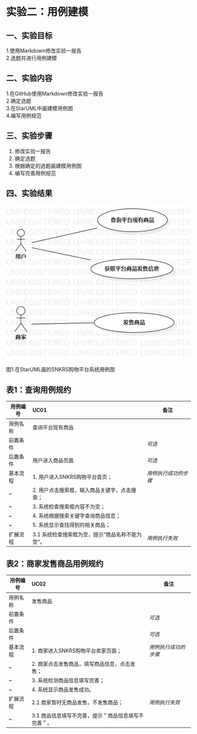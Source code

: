 # 实验二：用例建模

## 一、实验目标

1.使用Markdown修改实验一报告  
2.选题并进行用例建模

## 二、实验内容

1.在GitHub使用Markdown修改实验一报告  
2.确定选题  
3.在StarUML中画建模用例图  
4.编写用例规范

## 三、实验步骤

1. 修改实验一报告
2. 确定选题  
3. 根据确定的选题画建模用例图
4. 编写完善用例规范

## 四、实验结果

![第一个用例图](./UseCaseDiagram1.jpg)

图1.在StarUML画的SNKRS购物平台系统用例图


## 表1：查询用例规约  

用例编号  | UC01 | 备注  
-|:-|-  
用例名称  | 查询平台现有商品  |   
前置条件  |      | *可选*   
后置条件  |  用户进入商品页面    | *可选*   
基本流程  | 1. 用户进入SNKRS购物平台首页；  |*用例执行成功的步骤*    
~| 2. 用户点击搜索框，输入商品关键字，点击搜索；  | 
~| 3. 系统检查搜索框内容不为空；  |  
~| 4. 系统根据搜索关键字查询商品信息；  |   
~| 5. 系统显示查找得到的相关商品；   |   
扩展流程  | 3.1 系统检查搜索框为空，提示“商品名称不能为空”。  |*用例执行失败*     



## 表2：商家发售商品用例规约  

用例编号  | UC02 | 备注  
-|:-|-  
用例名称  | 发售商品  |   
前置条件  |      | *可选*   
后置条件  |      | *可选*   
基本流程  | 1. 商家进入SNKRS购物平台卖家页面；  |*用例执行成功的步骤*    
~| 2. 商家点击发售商品，填写商品信息，点击发售；  |   
~| 3. 系统检测商品信息填写完善； | 
~| 4. 系统显示商品发售成功。 | 
扩展流程  | 2.1 商家暂时无商品发售，不发售商品；  |*用例执行失败*    
~| 3.1 商品信息填写不完善，提示＂商品信息填写不完善＂。 | 

